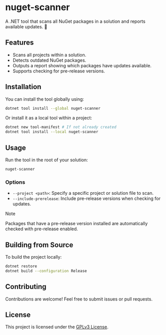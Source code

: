 # nuget-scanner

A .NET tool that scans all NuGet packages in a solution and reports available updates. 🚀

## Features
- Scans all projects within a solution.
- Detects outdated NuGet packages.
- Outputs a report showing which packages have updates available.
- Supports checking for pre-release versions.

## Installation
You can install the tool globally using:

```sh
dotnet tool install --global nuget-scanner
```

Or install it as a local tool within a project:

```sh
dotnet new tool-manifest # If not already created
dotnet tool install --local nuget-scanner
```

## Usage
Run the tool in the root of your solution:

```sh
nuget-scanner
```

### Options
- `--project <path>`: Specify a specific project or solution file to scan.
- `--include-prerelease`: Include pre-release versions when checking for updates.

> [!NOTE]
> Packages that have a pre-release version installed are automatically checked with
> pre-release enabled.

## Building from Source
To build the project locally:

```sh
dotnet restore
dotnet build --configuration Release
```

## Contributing
Contributions are welcome! Feel free to submit issues or pull requests.

## License
This project is licensed under the [GPLv3 License](LICENSE).

